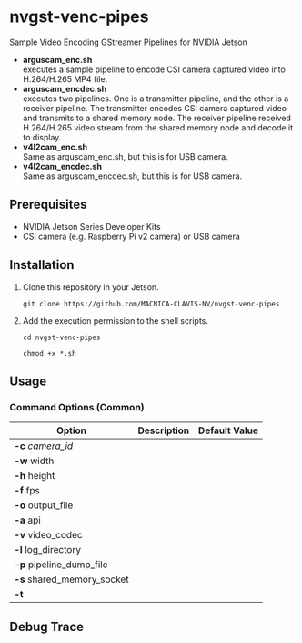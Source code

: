 # nvgst-venc-pipes
Sample Video Encoding GStreamer Pipelines for NVIDIA Jetson

- **arguscam_enc.sh**<br>
    executes a sample pipeline to encode CSI camera captured video into H.264/H.265 MP4 file.
- **arguscam_encdec.sh**<br>
    executes two pipelines. One is a transmitter pipeline, and the other is a receiver pipeline. The transmitter encodes CSI camera captured video and transmits to a shared memory node. The receiver pipeline received H.264/H.265 video stream from the shared memory node and decode it to display.
- **v4l2cam_enc.sh**<br>
    Same as arguscam_enc.sh, but this is for USB camera.
- **v4l2cam_encdec.sh**<br>
    Same as arguscam_encdec.sh, but this is for USB camera.

## Prerequisites
- NVIDIA Jetson Series Developer Kits
- CSI camera (e.g. Raspberry Pi v2 camera) or USB camera

## Installation
1. Clone this repository in your Jetson.
    ```
    git clone https://github.com/MACNICA-CLAVIS-NV/nvgst-venc-pipes
    ```
1. Add the execution permission to the shell scripts.
    ```
    cd nvgst-venc-pipes
    ```
    ```
    chmod +x *.sh
    ```
    
## Usage

### Command Options (Common)

| Option | Description | Default Value |
| --- | --- | --- |
| **-c** *camera_id* |
| **-w** width |
| **-h** height |
| **-f** fps |
| **-o** output_file |
| **-a** api |
| **-v** video_codec          |
| **-l** log_directory        |
| **-p** pipeline_dump_file   |
| **-s** shared_memory_socket |
| **-t** |

## Debug Trace
